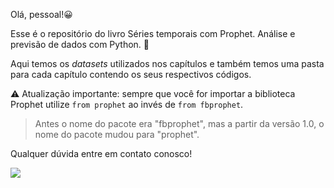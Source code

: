 Olá, pessoal!😀

Esse é o repositório do livro Séries temporais com Prophet. Análise e previsão de dados com Python. 🔮

Aqui temos os *datasets* utilizados nos capítulos e também temos uma pasta para cada capítulo contendo os seus respectivos códigos.

⚠️ Atualização importante: sempre que você for importar a biblioteca Prophet utilize
```from prophet``` ao invés de ```from fbprophet```. 
> Antes o nome do pacote era "fbprophet", mas a partir da versão
1.0, o nome do pacote mudou para "prophet".

Qualquer dúvida entre em contato conosco! 

<p align="left"><img src='https://media.giphy.com/media/E6jscXfv3AkWQ/giphy.gif'</p>
